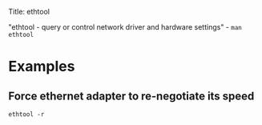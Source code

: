 Title: ethtool

"ethtool - query or control network driver and hardware settings" - `man ethtool`

# Examples

## Force ethernet adapter to re-negotiate its speed

```
ethtool -r
```

